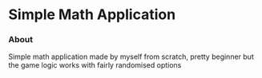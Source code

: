 # Simple Math Application

### About
Simple math application made by myself from scratch, pretty beginner but the game logic works with fairly randomised options
